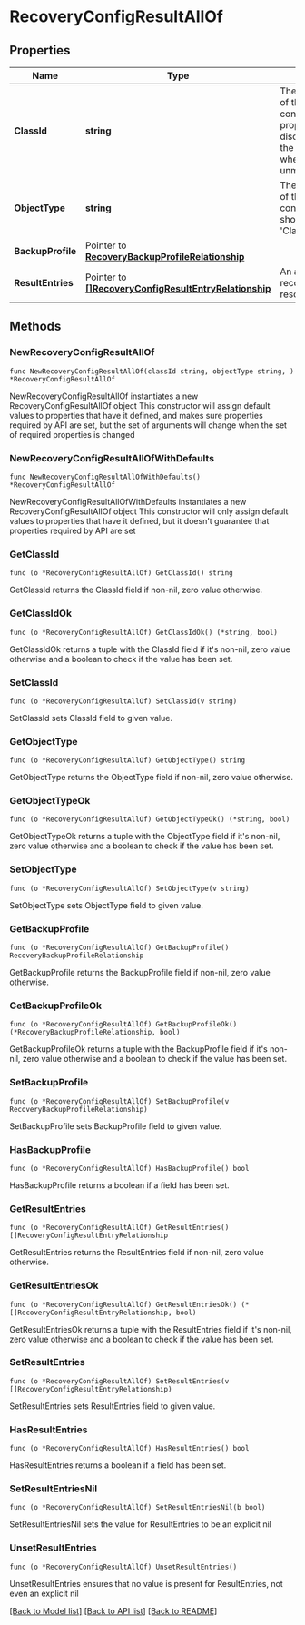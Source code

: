 # RecoveryConfigResultAllOf

## Properties

Name | Type | Description | Notes
------------ | ------------- | ------------- | -------------
**ClassId** | **string** | The fully-qualified name of the instantiated, concrete type. This property is used as a discriminator to identify the type of the payload when marshaling and unmarshaling data. | [default to "recovery.ConfigResult"]
**ObjectType** | **string** | The fully-qualified name of the instantiated, concrete type. The value should be the same as the &#39;ClassId&#39; property. | [default to "recovery.ConfigResult"]
**BackupProfile** | Pointer to [**RecoveryBackupProfileRelationship**](RecoveryBackupProfileRelationship.md) |  | [optional] 
**ResultEntries** | Pointer to [**[]RecoveryConfigResultEntryRelationship**](RecoveryConfigResultEntryRelationship.md) | An array of relationships to recoveryConfigResultEntry resources. | [optional] 

## Methods

### NewRecoveryConfigResultAllOf

`func NewRecoveryConfigResultAllOf(classId string, objectType string, ) *RecoveryConfigResultAllOf`

NewRecoveryConfigResultAllOf instantiates a new RecoveryConfigResultAllOf object
This constructor will assign default values to properties that have it defined,
and makes sure properties required by API are set, but the set of arguments
will change when the set of required properties is changed

### NewRecoveryConfigResultAllOfWithDefaults

`func NewRecoveryConfigResultAllOfWithDefaults() *RecoveryConfigResultAllOf`

NewRecoveryConfigResultAllOfWithDefaults instantiates a new RecoveryConfigResultAllOf object
This constructor will only assign default values to properties that have it defined,
but it doesn't guarantee that properties required by API are set

### GetClassId

`func (o *RecoveryConfigResultAllOf) GetClassId() string`

GetClassId returns the ClassId field if non-nil, zero value otherwise.

### GetClassIdOk

`func (o *RecoveryConfigResultAllOf) GetClassIdOk() (*string, bool)`

GetClassIdOk returns a tuple with the ClassId field if it's non-nil, zero value otherwise
and a boolean to check if the value has been set.

### SetClassId

`func (o *RecoveryConfigResultAllOf) SetClassId(v string)`

SetClassId sets ClassId field to given value.


### GetObjectType

`func (o *RecoveryConfigResultAllOf) GetObjectType() string`

GetObjectType returns the ObjectType field if non-nil, zero value otherwise.

### GetObjectTypeOk

`func (o *RecoveryConfigResultAllOf) GetObjectTypeOk() (*string, bool)`

GetObjectTypeOk returns a tuple with the ObjectType field if it's non-nil, zero value otherwise
and a boolean to check if the value has been set.

### SetObjectType

`func (o *RecoveryConfigResultAllOf) SetObjectType(v string)`

SetObjectType sets ObjectType field to given value.


### GetBackupProfile

`func (o *RecoveryConfigResultAllOf) GetBackupProfile() RecoveryBackupProfileRelationship`

GetBackupProfile returns the BackupProfile field if non-nil, zero value otherwise.

### GetBackupProfileOk

`func (o *RecoveryConfigResultAllOf) GetBackupProfileOk() (*RecoveryBackupProfileRelationship, bool)`

GetBackupProfileOk returns a tuple with the BackupProfile field if it's non-nil, zero value otherwise
and a boolean to check if the value has been set.

### SetBackupProfile

`func (o *RecoveryConfigResultAllOf) SetBackupProfile(v RecoveryBackupProfileRelationship)`

SetBackupProfile sets BackupProfile field to given value.

### HasBackupProfile

`func (o *RecoveryConfigResultAllOf) HasBackupProfile() bool`

HasBackupProfile returns a boolean if a field has been set.

### GetResultEntries

`func (o *RecoveryConfigResultAllOf) GetResultEntries() []RecoveryConfigResultEntryRelationship`

GetResultEntries returns the ResultEntries field if non-nil, zero value otherwise.

### GetResultEntriesOk

`func (o *RecoveryConfigResultAllOf) GetResultEntriesOk() (*[]RecoveryConfigResultEntryRelationship, bool)`

GetResultEntriesOk returns a tuple with the ResultEntries field if it's non-nil, zero value otherwise
and a boolean to check if the value has been set.

### SetResultEntries

`func (o *RecoveryConfigResultAllOf) SetResultEntries(v []RecoveryConfigResultEntryRelationship)`

SetResultEntries sets ResultEntries field to given value.

### HasResultEntries

`func (o *RecoveryConfigResultAllOf) HasResultEntries() bool`

HasResultEntries returns a boolean if a field has been set.

### SetResultEntriesNil

`func (o *RecoveryConfigResultAllOf) SetResultEntriesNil(b bool)`

 SetResultEntriesNil sets the value for ResultEntries to be an explicit nil

### UnsetResultEntries
`func (o *RecoveryConfigResultAllOf) UnsetResultEntries()`

UnsetResultEntries ensures that no value is present for ResultEntries, not even an explicit nil

[[Back to Model list]](../README.md#documentation-for-models) [[Back to API list]](../README.md#documentation-for-api-endpoints) [[Back to README]](../README.md)


